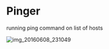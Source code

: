 # Pinger
running ping command on list of hosts

![img_20160608_231049](https://cloud.githubusercontent.com/assets/265510/15930207/a91a564a-2e62-11e6-89d3-0e322bd8d6e9.jpg)
